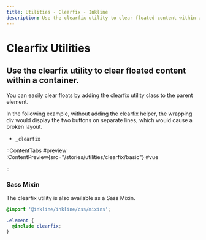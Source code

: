 ```yaml
---
title: Utilities - Clearfix - Inkline
description: Use the clearfix utility to clear floated content within a container. 
---
```


# Clearfix Utilities
## Use the clearfix utility to clear floated content within a container.

You can easily clear floats by adding the clearfix utility class to the parent element.

In the following example, without adding the clearfix helper, the wrapping div would display the two buttons on separate lines, which would cause a broken layout.

- `_clearfix`

::ContentTabs
#preview
:ContentPreview{src="/stories/utilities/clearfix/basic"}
#vue
<!-- Autodocs{src="@inkline/inkline/stories/utilities/clearfix/basic.raw.vue" lang="vue"} -->
::

### Sass Mixin
The clearfix utility is also available as a Sass Mixin.

~~~scss
@import '@inkline/inkline/css/mixins';

.element {
  @include clearfix;
}
~~~
